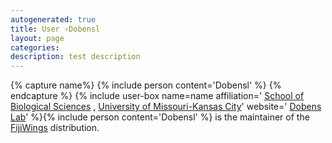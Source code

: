 ```yaml
---
autogenerated: true
title: User ›Dobensl
layout: page
categories: 
description: test description
---
```



{% capture name%}
{% include person content='Dobensl' %}
{% endcapture %}
{% include user-box name=name affiliation=' [School of Biological Sciences](http://sbs.umkc.edu/) , [University of Missouri-Kansas City](http://www.umkc.edu/)' website=' [Dobens Lab](http://sbs.umkc.edu/dobens/)' %}{% include person content='Dobensl' %} is the maintainer of the [FijiWings](FijiWings) distribution.
